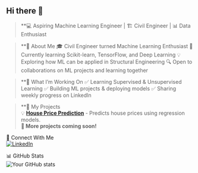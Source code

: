 ## Hi there 👋

> **💻 Aspiring Machine Learning Engineer | 🏗 Civil Engineer | 📊 Data Enthusiast

> **🚀 About Me
🎓 Civil Engineer turned Machine Learning Enthusiast
🤖 Currently learning Scikit-learn, TensorFlow, and Deep Learning
💡 Exploring how ML can be applied in Structural Engineering
🔍 Open to collaborations on ML projects and learning together

> **📌 What I’m Working On
✅ Learning Supervised & Unsupervised Learning
✅ Building ML projects & deploying models
✅ Sharing weekly progress on LinkedIn

> **📂 My Projects  
💡 **[House Price Prediction](https://github.com/Ademolashittu0543/House_price_-prediction)** - Predicts house prices using regression models.  
> **📌 More projects coming soon!**  

🔗 Connect With Me  
[![LinkedIn](https://img.shields.io/badge/-LinkedIn-blue?style=flat-square&logo=linkedin)]([https://www.linkedin.com/in/yourprofile](https://www.linkedin.com/in/shittu-ademola-842126291?lipi=urn%3Ali%3Apage%3Ad_flagship3_profile_view_base_contact_details%3BaXM3Sh5nR3us%2FiejJB8QkQ%3D%3D))  

📊 GitHub Stats  
![Your GitHub stats](https://github-readme-stats.vercel.app/api?username=Ademolashittu0543&show_icons=true&theme=dark)  

